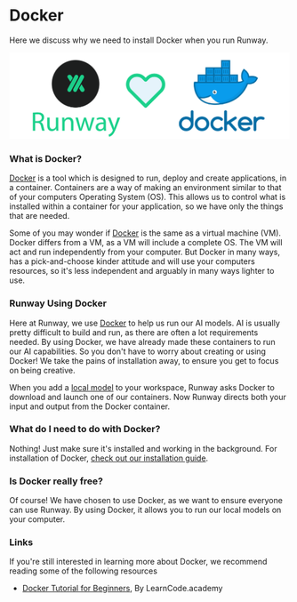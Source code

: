 # Docker

Here we discuss why we need to install Docker when you run Runway.

![Select Model](images/tutorial_docker/docker-runway.png)

### What is Docker?

[Docker](https://www.docker.com/) is a tool which is designed to run, deploy and create applications, in a container. Containers are a way of making an environment similar to that of your computers Operating System (OS). This allows us to control what is installed within a container for your application, so we have only the things that are needed.

Some of you may wonder if [Docker](https://www.docker.com/) is the same as a virtual machine (VM). Docker differs from a VM, as a VM will include a complete OS. The VM will act and run independently from your computer. But Docker in many ways, has a pick-and-choose kinder attitude and will use your computers resources, so it's less independent and arguably in many ways lighter to use.

### Runway Using Docker

Here at Runway, we use [Docker](https://www.docker.com/) to help us run our AI models. AI is usually pretty difficult to build and run, as there are often a lot requirements needed. By using Docker, we have already made these containers to run our AI capabilities. So you don't have to worry about creating or using Docker! We take the pains of installation away, to ensure you get to focus on being creative.

When you add a [local model](getting-started/model-101) to your workspace, Runway asks Docker to download and launch one of our containers. Now Runway directs both your input and output from the Docker container.

<Insert diagram>

### What do I need to do with Docker?

Nothing! Just make sure it's installed and working in the background. For installation of Docker, [check out our installation guide](getting-started/installation).

### Is Docker really free?

Of course! We have chosen to use Docker, as we want to ensure everyone can use Runway. By using Docker, it allows you to run our local models on your computer.

### Links

If you're still interested in learning more about Docker, we recommend reading some of the following resources

* [Docker Tutorial for Beginners](https://www.youtube.com/watch?v=JBtWxj9l7zM), By LearnCode.academy
